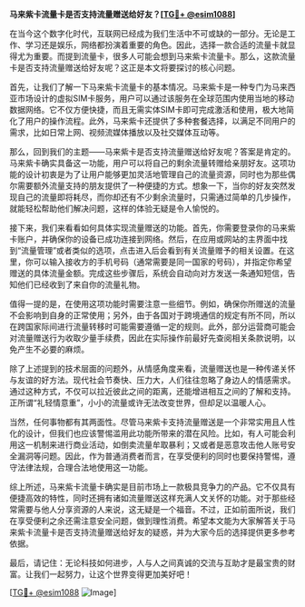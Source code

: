 **马来紫卡流量卡是否支持流量赠送给好友？[[TG💪+ @esim1088](https://t.me/s/esim1088)]**

在当今这个数字化时代，互联网已经成为我们生活中不可或缺的一部分。无论是工作、学习还是娱乐，网络都扮演着重要的角色。因此，选择一款合适的流量卡就显得尤为重要。而提到流量卡，很多人可能会想到马来紫卡流量卡。那么，这款流量卡是否支持流量赠送给好友呢？这正是本文将要探讨的核心问题。

首先，让我们了解一下马来紫卡流量卡的基本情况。马来紫卡是一种专门为马来西亚市场设计的虚拟SIM卡服务，用户可以通过该服务在全球范围内使用当地的移动数据网络。它不仅方便快捷，而且无需实体SIM卡即可完成激活和使用，极大地简化了用户的操作流程。此外，马来紫卡还提供了多种套餐选择，以满足不同用户的需求，比如日常上网、视频流媒体播放以及社交媒体互动等。

那么，回到我们的主题——马来紫卡是否支持流量赠送给好友呢？答案是肯定的。马来紫卡确实具备这一功能，用户可以将自己的剩余流量转赠给亲朋好友。这项功能的设计初衷是为了让用户能够更加灵活地管理自己的流量资源，同时也为那些偶尔需要额外流量支持的朋友提供了一种便捷的方式。想象一下，当你的好友突然发现自己的流量即将耗尽，而你却还有不少剩余流量时，只需通过简单的几步操作，就能轻松帮助他们解决问题，这样的体验无疑是令人愉悦的。

接下来，我们来看看如何具体实现流量赠送的功能。首先，你需要登录你的马来紫卡账户，并确保你的设备已成功连接到网络。然后，在应用或网站的主界面中找到“流量管理”或者类似的选项，点击进入后会看到有关流量赠予的相关设置。在这里，你可以输入接收方的手机号码（通常需要是同一国家的号码），并指定你希望赠送的具体流量金额。完成这些步骤后，系统会自动向对方发送一条通知短信，告知他们已经收到了来自你的流量礼物。

值得一提的是，在使用这项功能时需要注意一些细节。例如，确保你所赠送的流量不会影响到自身的正常使用；另外，由于各国对于跨境通信的规定有所不同，所以在跨国家际间进行流量转移时可能需要遵循一定的规则。此外，部分运营商可能会对流量赠送行为收取少量手续费，因此在实际操作前最好先查阅相关条款说明，以免产生不必要的麻烦。

除了上述提到的技术层面的问题外，从情感角度来看，流量赠送也是一种传递关怀与友谊的好方法。现代社会节奏快、压力大，人们往往忽略了身边人的情感需求。通过这种方式，不仅可以拉近彼此之间的距离，还能增进相互之间的了解和支持。正所谓“礼轻情意重”，小小的流量或许无法改变世界，但却足以温暖人心。

当然，任何事物都有其两面性。尽管马来紫卡支持流量赠送是一个非常实用且人性化的设计，但我们也应该警惕滥用此功能所带来的潜在风险。比如，有人可能会利用这一机制来进行商业活动，如倒卖流量牟取暴利；又或者是恶意攻击他人账号安全漏洞等问题。因此，作为普通消费者而言，在享受便利的同时也要保持警惕，遵守法律法规，合理合法地使用这一功能。

综上所述，马来紫卡流量卡确实是目前市场上一款极具竞争力的产品。它不仅具有便捷高效的特性，同时还拥有诸如流量赠送这样充满人文关怀的功能。对于那些经常需要与他人分享资源的人来说，这无疑是一个福音。不过，正如前面所说，我们在享受便利之余还需注意安全问题，做到理性消费。希望本文能为大家解答关于马来紫卡流量卡是否支持流量赠送给好友的疑惑，并为大家今后的选择提供更多参考依据。

最后，请记住：无论科技如何进步，人与人之间真诚的交流与互助才是最宝贵的财富。让我们一起努力，让这个世界变得更加美好吧！

[[TG💪+ @esim1088](https://t.me/s/esim1088) ![Image](https://i.postimg.cc/4NQfJmqS/Snipaste-2025-05-13-00-14-12.png)]
